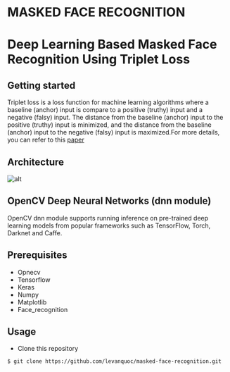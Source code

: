 #  MASKED FACE RECOGNITION
# Deep Learning Based Masked Face Recognition Using Triplet Loss 
## Getting started

Triplet loss is a loss function for machine learning algorithms where a baseline (anchor) input is compare 
to a positive (truthy) input and a negative (falsy) input. The distance from the baseline (anchor) input to 
the positive (truthy) input is minimized, and the distance from the baseline (anchor) input to 
the negative (falsy) input is maximized.For more details, you can refer to this [paper](https://arxiv.org/pdf/1503.03832.pdf)

## Architecture
![alt](https://i.imgur.com/RaMpNCm.png)
## OpenCV Deep Neural Networks (dnn module)
OpenCV dnn module supports running inference on pre-trained deep learning models from popular frameworks such as TensorFlow, Torch, Darknet and Caffe.
## Prerequisites
* Opnecv
* Tensorflow
* Keras
* Numpy
* Matplotlib
* Face_recognition
## Usage
* Clone this repository
```bash
$ git clone https://github.com/levanquoc/masked-face-recognition.git
```
